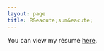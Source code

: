 ```yaml
---
layout: page
title: R&eacute;sum&eacute; 
---
```


You can view my r&eacute;sum&eacute; [here]({{site.url}}/assets/Hong,ChunYu.pdf).
